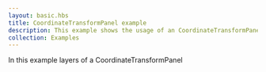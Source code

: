 ```yaml
---
layout: basic.hbs
title: CoordinateTransformPanel example
description: This example shows the usage of an CoordinateTransformPanel.
collection: Examples
---
```


In this example layers of a CoordinateTransformPanel
